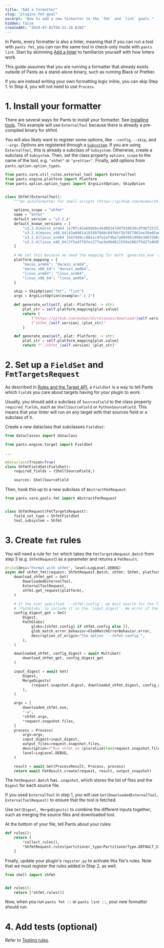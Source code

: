 ```yaml
---
title: "Add a formatter"
slug: "plugins-fmt-goal"
excerpt: "How to add a new formatter to the `fmt` and `lint` goals."
hidden: false
createdAt: "2020-07-01T04:52:28.820Z"
---
```

In Pants, every formatter is also a linter, meaning that if you can run a tool with `pants fmt`, you can run the same tool in check-only mode with `pants lint`. Start by skimming [Add a linter](doc:plugins-lint-goal) to familiarize yourself with how linters work.

This guide assumes that you are running a formatter that already exists outside of Pants as a stand-alone binary, such as running Black or Prettier.

If you are instead writing your own formatting logic inline, you can skip Step 1. In Step 4, you will not need to use `Process`.

# 1. Install your formatter

There are several ways for Pants to install your formatter. See [Installing tools](doc:rules-api-installing-tools). This example will use `ExternalTool` because there is already a pre-compiled binary for shfmt.

You will also likely want to register some options, like `--config`, `--skip`, and `--args`. Options are registered through a [`Subsystem`](doc:rules-api-subsystems). If you are using `ExternalTool`, this is already a subclass of `Subsystem`. Otherwise, create a subclass of `Subsystem`. Then, set the class property `options_scope` to the name of the tool, e.g. `"shfmt"` or `"prettier"`. Finally, add options from `pants.option.option_types`.

```python
from pants.core.util_rules.external_tool import ExternalTool
from pants.engine.platform import Platform
from pants.option.option_types import ArgsListOption, SkipOption


class Shfmt(ExternalTool):
    """An autoformatter for shell scripts (https://github.com/mvdan/sh)."""

    options_scope = "shfmt"
    name = "Shfmt"
    default_version = "v3.2.4"
    default_known_versions = [
        "v3.2.4|macos_arm64 |e70fc42e69debe3e400347d4f918630cdf4bf2537277d672bbc43490387508ec|2998546",
        "v3.2.4|macos_x86_64|43a0461a1b54070ddc04fbbf1b78f7861ee39a65a61f5466d15a39c4aba4f917|2980208",
        "v3.2.4|linux_arm64 |6474d9cc08a1c9fe2ef4be7a004951998e3067d46cf55a011ddd5ff7bfab3de6|2752512",
        "v3.2.4|linux_x86_64|3f5a47f8fec27fae3e06d611559a2063f5d27e4b9501171dde9959b8c60a3538|2797568",
    ]

    # We set this because we need the mapping for both `generate_exe` and `generate_url`.
    platform_mapping = {
        "macos_arm64": "darwin_arm64",
        "macos_x86_64": "darwin_amd64",
        "linux_arm64": "linux_arm64",
        "linux_x86_64": "linux_amd64",
    }

    skip = SkipOption("fmt", "lint")
    args = ArgsListOption(example="-i 2")

    def generate_url(self, plat: Platform) -> str:
        plat_str = self.platform_mapping[plat.value]
        return (
            f"https://github.com/mvdan/sh/releases/download/{self.version}/"
            f"shfmt_{self.version}_{plat_str}"
        )

    def generate_exe(self, plat: Platform) -> str:
        plat_str = self.platform_mapping[plat.value]
        return f"./shfmt_{self.version}_{plat_str}"
```

# 2. Set up a `FieldSet` and `FmtTargetsRequest`

As described in [Rules and the Target API](doc:rules-api-and-target-api), a `FieldSet` is a way to tell Pants which `Field`s you care about targets having for your plugin to work.

Usually, you should add a subclass of `SourcesField` to the class property `required_fields`, such as `ShellSourceField` or `PythonSourceField`. This means that your linter will run on any target with that sources field or a subclass of it.

Create a new dataclass that subclasses `FieldSet`:

```python
from dataclasses import dataclass

from pants.engine.target import FieldSet

...

@dataclass(frozen=True)
class ShfmtFieldSet(FieldSet):
    required_fields = (ShellSourceField,)

    sources: ShellSourceField
```

Then, hook this up to a new subclass of `AbstractFmtRequest`.

```python
from pants.core.goals.fmt import AbstractFmtRequest


class ShfmtRequest(FmtTargetsRequest):
    field_set_type = ShfmtFieldSet
    tool_subsystem = Shfmt
```

# 3. Create `fmt` rules

You will need a rule for `fmt` which takes the `FmtTargetsRequest.Batch` from step 3  (e.g. `ShfmtRequest`) as a parameter and returns a `FmtResult`.

```python
@rule(desc="Format with shfmt", level=LogLevel.DEBUG)
async def shfmt_fmt(request: ShfmtRequest.Batch, shfmt: Shfmt, platform: Platform) -> FmtResult:
    download_shfmt_get = Get(
        DownloadedExternalTool,
        ExternalToolRequest,
        shfmt.get_request(platform),
    )

    # If the user specified `--shfmt-config`, we must search for the file they specified with
    # `PathGlobs` to include it in the `input_digest`. We error if the file cannot be found.
    config_digest_get = Get(
        Digest,
        PathGlobs(
            globs=[shfmt.config] if shfmt.config else [],
            glob_match_error_behavior=GlobMatchErrorBehavior.error,
            description_of_origin="the option `--shfmt-config`",
        ),
    )

    downloaded_shfmt, config_digest = await MultiGet(
        download_shfmt_get, config_digest_get
    )

    input_digest = await Get(
        Digest,
        MergeDigests(
            (request.snapshot.digest, downloaded_shfmt.digest, config_digest)
        ),
    )

    argv = [
        downloaded_shfmt.exe,
        "-w",
        *shfmt.args,
        *request.snapshot.files,
    ]
    process = Process(
        argv=argv,
        input_digest=input_digest,
        output_files=request.snapshot.files,
        description=f"Run shfmt on {pluralize(len(request.snapshot.files), 'file')}.",
        level=LogLevel.DEBUG,
    )

    result = await Get(ProcessResult, Process, process)
    return await FmtResult.create(request, result, output_snapshot)
```

The `FmtRequest.Batch` has `.snapshot`, which stores the list of files and the `Digest` for each source file.

If you used `ExternalTool` in step 1, you will use `Get(DownloadedExternalTool, ExternalToolRequest)` to ensure that the tool is fetched.

Use `Get(Digest, MergeDigests)` to combine the different inputs together, such as merging the source files and downloaded tool.

At the bottom of your file, tell Pants about your rules:

```python
def rules():
    return [
      	*collect_rules(),
        *ShfmtRequest.rules(partitioner_type=PartitionerType.DEFAULT_SINGLE_PARTITION),
    ]
```

Finally, update your plugin's `register.py` to activate this file's rules. Note that we must register the rules added in Step 2, as well.

```python pants-plugins/shell/register.py
from shell import shfmt


def rules():
    return [*shfmt.rules()]
```

Now, when you run `pants fmt ::` or `pants lint ::`, your new formatter should run.

# 4. Add tests (optional)

Refer to [Testing rules](doc:rules-api-testing).

